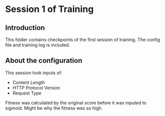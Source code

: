 # Session 1 of Training

## Introduction
This folder contains checkpoints of the first session of training. The config file and training log is included. 

## About the configuration
This session took inputs of:
- Content Length
- HTTP Protocol Version
- Request Type

Fitness was calculated by the original score before it was inputed to sigmoid. Might be why the fitness was so high.